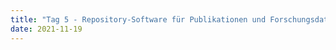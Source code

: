 ```yaml
---
title: "Tag 5 - Repository-Software für Publikationen und Forschungsdaten "
date: 2021-11-19
---
```

